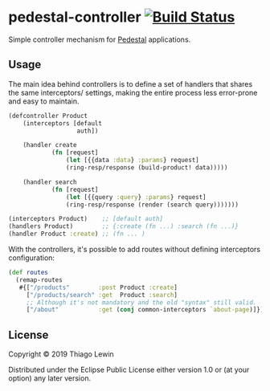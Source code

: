# pedestal-controller [![Build Status](https://travis-ci.org/tlewin/pedestal-controller.svg?branch=master)](https://travis-ci.org/tlewin/pedestal-controller)

Simple controller mechanism for [Pedestal](http://pedestal.io/) applications.

## Usage

The main idea behind controllers is to define a set of
handlers that shares the same interceptors/ settings,
making the entire process less error-prone and easy to maintain.

```clojure
(defcontroller Product
    (interceptors [default
                   auth])

    (handler create
            (fn [request]
                (let [{{data :data} :params} request]
                (ring-resp/response (build-product! data)))))

    (handler search
            (fn [request]
                (let [{{query :query} :params} request]
                (ring-resp/response (render (search query)))))))

(interceptors Product)    ;; [default auth]
(handlers Product)        ;; {:create (fn ...) :search (fn ...)}
(handler Product :create) ;; (fn ... )
```

With the controllers, it's possible to add routes without defining
interceptors configuration:

```clojure
(def routes
  (remap-routes
   #{["/products"        :post Product :create]
     ["/products/search" :get  Product :search]
     ;; Although it's not mandatory and the old "syntax" still valid.
     ["/about"           :get (conj common-interceptors `about-page)]}))
```

## License

Copyright © 2019 Thiago Lewin

Distributed under the Eclipse Public License either version 1.0 or (at
your option) any later version.
